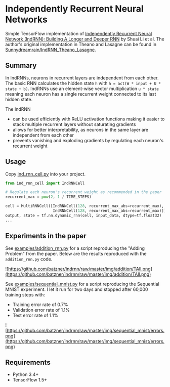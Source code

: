 # Independently Recurrent Neural Networks

Simple TensorFlow implementation of [Independently Recurrent Neural Network (IndRNN): Building A Longer and Deeper RNN](https://arxiv.org/pdf/1803.04831.pdf) by Shuai Li et al. The author's original implementation in Theano and Lasagne can be found in [Sunnydreamrain/IndRNN_Theano_Lasagne](https://github.com/Sunnydreamrain/IndRNN_Theano_Lasagne).

## Summary

In IndRNNs, neurons in recurrent layers are independent from each other. The basic RNN calculates the hidden state `h` with `h = act(W * input + U * state + b)`. IndRNNs use an element-wise vector multiplication `u * state` meaning each neuron has a single recurrent weight connected to its last hidden state. 

The IndRNN 
- can be used efficiently with ReLU activation functions making it easier to stack multiple recurrent layers without saturating gradients
- allows for better interpretability, as neurons in the same layer are independent from each other
- prevents vanishing and exploding gradients by regulating each neuron's recurrent weight

## Usage

Copy [ind_rnn_cell.py](https://github.com/batzner/indrnn/blob/master/ind_rnn_cell.py) into your project.

```python
from ind_rnn_cell import IndRNNCell

# Regulate each neuron's recurrent weight as recommended in the paper
recurrent_max = pow(2, 1 / TIME_STEPS)

cell = MultiRNNCell([IndRNNCell(128, recurrent_max_abs=recurrent_max),
                     IndRNNCell(128, recurrent_max_abs=recurrent_max)])
output, state = tf.nn.dynamic_rnn(cell, input_data, dtype=tf.float32)
...
```
## Experiments in the paper

See [examples/addition_rnn.py](https://github.com/batzner/indrnn/blob/master/examples/addition_rnn.py) for a script reproducing the "Adding Problem" from the paper. Below are the results reproduced with the `addition_rnn.py` code.

![https://github.com/batzner/indrnn/raw/master/img/addition/TAll.png](https://github.com/batzner/indrnn/raw/master/img/addition/TAll.png)
 
See [examples/sequential_mnist.py](https://github.com/batzner/indrnn/blob/master/examples/sequential_mnist.py) for a script reproducing the Sequential MNIST experiment. I let it run for two days and stopped after 60,000 training steps with:

- Training error rate of 0.7%
- Validation error rate of 1.1%
- Test error rate of 1.1%

![https://github.com/batzner/indrnn/raw/master/img/sequential_mnist/errors.png](https://github.com/batzner/indrnn/raw/master/img/sequential_mnist/errors.png)


## Requirements
- Python 3.4+
- TensorFlow 1.5+
